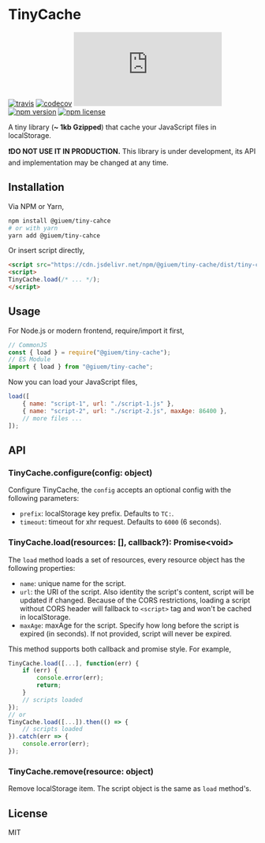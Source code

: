 # TinyCache

[![travis](https://img.shields.io/travis/com/giuem/tiny-cache.svg?style=flat-square)](https://travis-ci.com/giuem/tiny-cache)
[![codecov](https://img.shields.io/codecov/c/github/giuem/tiny-cache.svg?style=flat-square)](https://codecov.io/gh/giuem/tiny-cache)
[![size](https://img.badgesize.io/https://cdn.jsdelivr.net/npm/@giuem/tiny-cache@latest/dist/tiny-cache.min.js?compression=gzip&style=flat-square)](https://cdn.jsdelivr.net/npm/@giuem/tiny-cache@latest/dist/tiny-cache.min.js)
[![npm version](https://img.shields.io/npm/v/@giuem/tiny-cache.svg?style=flat-square)](https://www.npmjs.com/package/@giuem/tiny-cache)
[![npm license](https://img.shields.io/npm/l/@giuem/tiny-cache.svg?style=flat-square)](https://github.com/giuem/tiny-cache/blob/master/LICENSE)

A tiny library (**\~ 1kb Gzipped**) that cache your JavaScript files in localStorage.

**:heavy_exclamation_mark:DO NOT USE IT IN PRODUCTION.** This library is under development, its API and implementation may be changed at any time.

## Installation

Via NPM or Yarn,

``` bash
npm install @giuem/tiny-cahce
# or with yarn
yarn add @giuem/tiny-cahce
```

Or insert script directly,

``` html
<script src="https://cdn.jsdelivr.net/npm/@giuem/tiny-cache/dist/tiny-cache.min.js"></script>
<script>
TinyCache.load(/* ... */);
</script>
```

## Usage

For Node.js or modern frontend, require/import it first,

```javascript
// CommonJS
const { load } = require("@giuem/tiny-cache");
// ES Module
import { load } from "@giuem/tiny-cache";
```

Now you can load your JavaScript files,

```javascript
load([
    { name: "script-1", url: "./script-1.js" },
    { name: "script-2", url: "./script-2.js", maxAge: 86400 },
    // more files ...
]);
```

## API

### TinyCache.configure(config: object)

Configure TinyCache, the `config` accepts an optional config with the following parameters:

* `prefix`: localStorage key prefix. Defaults to `TC:`.
* `timeout`: timeout for xhr request. Defaults to `6000` (6 seconds).

### TinyCache.load(resources: [], callback?): Promise\<void\>

The `load` method loads a set of resources, every resource object has the following properties:

* `name`: unique name for the script.
* `url`: the URI of the script. Also identity the script's content, script will be updated if changed. Because of the CORS restrictions, loading a script without CORS header will fallback to `<script>` tag and won't be cached in localStorage.
* `maxAge`: maxAge for the script. Specify how long before the script is expired (in seconds). If not provided, script will never be expired.

This method supports both callback and promise style. For example,

```javascript
TinyCache.load([...], function(err) {
    if (err) {
        console.error(err);
        return;
    }
    // scripts loaded
});
// or
TinyCache.load([...]).then(() => {
    // scripts loaded
}).catch(err => {
    console.error(err);
});
```

### TinyCache.remove(resource: object)

Remove localStorage item. The script object is the same as `load` method's.

## License

MIT
